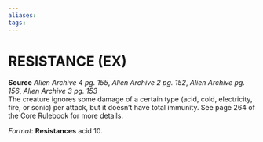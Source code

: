 ```yaml
---
aliases: 
tags: 
---
```

# RESISTANCE (EX)

**Source** _Alien Archive 4 pg. 155_, _Alien Archive 2 pg. 152_, _Alien Archive pg. 156_, _Alien Archive 3 pg. 153_  
The creature ignores some damage of a certain type (acid, cold, electricity, fire, or sonic) per attack, but it doesn’t have total immunity. See page 264 of the Core Rulebook for more details.

_Format_: **Resistances** acid 10.
